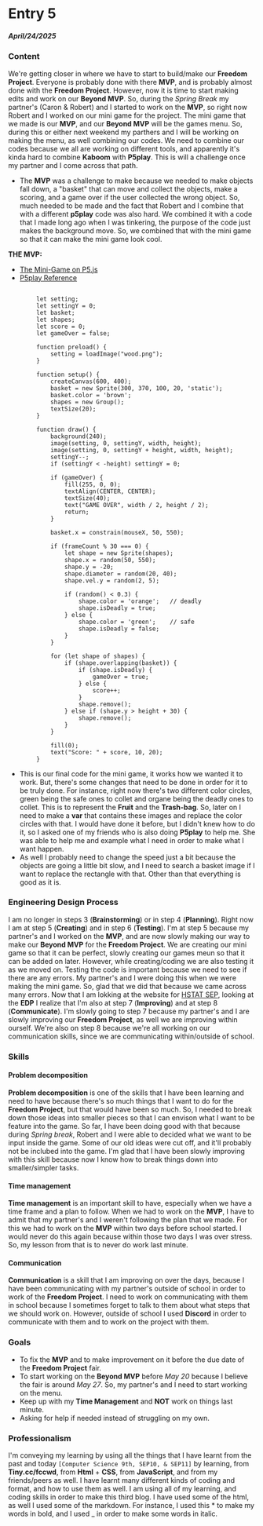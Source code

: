 # Entry 5
##### April/24/2025

### Content

We're getting closer in where we have to start to build/make our **Freedom Project**. Everyone is probably done with there **MVP**, and is probably almost done with the **Freedom Project**. However, now it is time to start making edits and work on our **Beyond MVP**. So, during the _Spring Break_ my partner's (Caron & Robert) and I started to work on the **MVP**, so right now Robert and I worked on our mini game for the project. The mini game that we made is our **MVP**, and our **Beyond MVP** will be the games menu. So, during this or either next weekend my parthers and I will be working on making the menu, as well combining our codes. We need to combine our codes because we all are working on different tools, and apparently it's kinda hard to combine **Kaboom** with **P5play**. This is will a challenge once my partner and I come across that path.  

* The **MVP** was a challenge to make because we needed to make objects fall down, a "basket" that can move and collect the objects, make a scoring, and a game over if the user collected the wrong object. So, much needed to be made and the fact that Robert and I combine that with a different **p5play** code was also hard. We combined it with a code that I made long ago when I was tinkering, the purpose of the code just makes the background move. So, we combined that with the mini game so that it can make the mini game look cool. 

**THE MVP:**

* [The Mini-Game on P5.js](https://editor.p5js.org/kiaram2249/sketches/KsziL-F5m)
* [P5play Reference](https://p5js.org/reference/)

```JS

        let setting;
        let settingY = 0; 
        let basket;
        let shapes;
        let score = 0;
        let gameOver = false;

        function preload() {
            setting = loadImage("wood.png");
        }

        function setup() {
            createCanvas(600, 400);
            basket = new Sprite(300, 370, 100, 20, 'static');
            basket.color = 'brown';
            shapes = new Group();
            textSize(20);
        }

        function draw() {
            background(240);
            image(setting, 0, settingY, width, height);
            image(setting, 0, settingY + height, width, height);
            settingY--;
            if (settingY < -height) settingY = 0;

            if (gameOver) {
                fill(255, 0, 0);
                textAlign(CENTER, CENTER);
                textSize(40);
                text("GAME OVER", width / 2, height / 2);
                return;
            }

            basket.x = constrain(mouseX, 50, 550);

            if (frameCount % 30 === 0) {
                let shape = new Sprite(shapes);
                shape.x = random(50, 550);
                shape.y = -20;
                shape.diameter = random(20, 40);
                shape.vel.y = random(2, 5);

                if (random() < 0.3) {
                    shape.color = 'orange';   // deadly
                    shape.isDeadly = true;
                } else {
                    shape.color = 'green';    // safe
                    shape.isDeadly = false;
                }
            }

            for (let shape of shapes) {
                if (shape.overlapping(basket)) {
                    if (shape.isDeadly) {
                        gameOver = true;
                    } else {
                        score++;
                    }
                    shape.remove();
                } else if (shape.y > height + 30) {
                    shape.remove();
                }
            }

            fill(0);
            text("Score: " + score, 10, 20);
        }
```

* This is our final code for the mini game, it works how we wanted it to work. But, there's some changes that need to be done in order for it to be truly done. For instance, right now there's two different color circles, green being the safe ones to collet and organe being the deadly ones to collet. This is to represent the **Fruit** and the **Trash-bag**. So, later on I need to make a **var** that contains these images and replace the color circles with that. I would have done it before, but I didn't knew how to do it, so I asked one of my friends who is also doing **P5play** to help me. She was able to help me and example what I need in order to make what I want happen.
* As well I probably need to change the speed just a bit because the objects are going a little bit slow, and I need to search a basket image if I want to replace the rectangle with that. Other than that everything is good as it is.


### Engineering Design Process

I am no longer in steps 3 (**Brainstorming**) or in step 4 (**Planning**). Right now I am at step 5 (**Creating**) and in step 6 (**Testing**). I'm at step 5 because my partner's and I worked on the **MVP**, and are now slowly making our way to make our **Beyond MVP** for the **Freedom Project**. We are creating our mini game so that it can be perfect, slowly creating our games meun so that it can be added on later. However, while creating/coding we are also testing it as we moved on. Testing the code is important because we need to see if there are any errors. My partner's and I were doing this when we were making the mini game. So, glad that we did that because we came across many errors. Now that I am lokking at the website for [HSTAT SEP](https://hstatsep.github.io/students/), looking at the **EDP** I realize that I'm also at step 7 (**Improving**) and at step 8 (**Communicate**). I'm slowly going to step 7 because my partner's and I are slowly improving our **Freedom Project**, as well we are improving within ourself. We're also on step 8 because we're all working on our communication skills, since we are communicating within/outside of school. 

### Skills

#### Problem decomposition

**Problem decomposition** is one of the skills that I have been learning and need to have because there's so much things that I want to do for the **Freedom Project**, but that would have been so much. So, I needed to break down those ideas into smaller pieces so that I can envison what I want to be feature into the game. So far, I have been doing good with that because during _Spring break_, Robert and I were able to decided what we want to be input inside the game. Some of our old ideas were cut off, and it'll probably not be inclubed into the game. I'm glad that I have been slowly improving with this skill because now I know how to break things down into smaller/simpler tasks. 

#### Time management

**Time management** is an important skill to have, especially when we have a time frame and a plan to follow. When we had to work on the **MVP**, I have to admit that my partner's and I weren't following the plan that we made. For this we had to work on the **MVP** within two days before school started. I would never do this again because within those two days I was over stress. So, my lesson from that is to never do work last minute. 

#### Communication

**Communication** is a skill that I am improving on over the days, because I have been communicating with my partner's outside of school in order to work of the **Freedom Project**. I need to work on communicating with them in school because I sometimes forget to talk to them about what steps that we should work on. However, outside of school I used **Discord** in order to communicate with them and to work on the project with them. 

### Goals

* To fix the **MVP** and to make improvement on it before the due date of the **Freedom Project** fair.
* To start working on the **Beyond MVP** before _May 20_ because I believe the fair is around _May 27_. So, my partner's and I need to start working on the menu.
* Keep up with my **Time Management** and **NOT** work on things last minute.
* Asking for help if needed instead of struggling on my own.

### Professionalism

I'm conveying my learning by using all the things that I have learnt from the past and today ```[Computer Science 9th, SEP10, & SEP11]``` by learning, from **Tiny.cc/fccwd**, from **Html** + **CSS**, from **JavaScript**, and from my friends/peers as well. I have learnt many different kinds of coding and format, and how to use them as well. I am using all of my learning, and coding skills in order to make this third blog. I have used some of the html, as well I used some of the markdown. For instance, I used this * to make my words in bold, and I used _ in order to make some words in italic.
